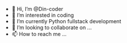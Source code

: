- 👋 Hi, I’m @Din-coder
- 👀 I’m interested in coding
- 🌱 I’m currently Python fullstack development
- 💞️ I’m looking to collaborate on ...
- 📫 How to reach me ...

<!---
Din-coder/Din-coder is a ✨ special ✨ repository because its `README.md` (this file) appears on your GitHub profile.
You can click the Preview link to take a look at your changes.
--->
